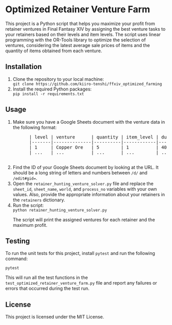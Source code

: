 <!DOCTYPE html>
<html>
<head>
  <meta charset="utf-8">
</head>
<body>
  <h1>Optimized Retainer Venture Farm</h1>

  <p>This project is a Python script that helps you maximize your profit from retainer ventures in Final Fantasy XIV by assigning the best venture tasks to your retainers based on their levels and item levels. The script uses linear programming with the OR-Tools library to optimize the selection of ventures, considering the latest average sale prices of items and the quantity of items obtained from each venture.</p>

  <h2>Installation</h2>

  <ol>
    <li>Clone the repository to your local machine:</li>
    <code>git clone https://github.com/kiiro-tenshi/ffxiv_optimized_farming</code>
    <li>Install the required Python packages:</li>
    <code>pip install -r requirements.txt</code>
  </ol>

  <h2>Usage</h2>

  <ol>
    <li>Make sure you have a Google Sheets document with the venture data in the following format:</li>
    <pre>
      | level | venture      | quantity | item_level | duration | cost | experience | item_id |
      |-------|--------------|----------|------------|----------|------|------------|---------|
      | 1     | Copper Ore   | 5        | 1          | 40       | 5    | 100        | 12345   |
      | ...   | ...          | ...      | ...        | ...      | ...  | ...        | ...     |
    </pre>
    <li>Find the ID of your Google Sheets document by looking at the URL. It should be a long string of letters and numbers between <code>/d/</code> and <code>/edit#gid=</code>.</li>
    <li>Open the <code>retainer_hunting_venture_solver.py</code> file and replace the <code>sheet_id</code>, <code>sheet_name</code>, <code>world</code>, and <code>process_no</code> variables with your own values. Also, provide the appropriate information about your retainers in the <code>retainers</code> dictionary.</li>
    <li>Run the script:</li>
    <code>python retainer_hunting_venture_solver.py</code>
    <p>The script will print the assigned ventures for each retainer and the maximum profit.</p>
  </ol>

  <h2>Testing</h2>

  <p>To run the unit tests for this project, install <code>pytest</code> and run the following command:</p>

  <code>pytest</code>

  <p>This will run all the test functions in the <code>test_optimized_retainer_venture_farm.py</code> file and report any failures or errors that occurred during the test run.</p>

  <h2>License</h2>

  <p>This project is licensed under the MIT License.</p>
</body>
</html>

